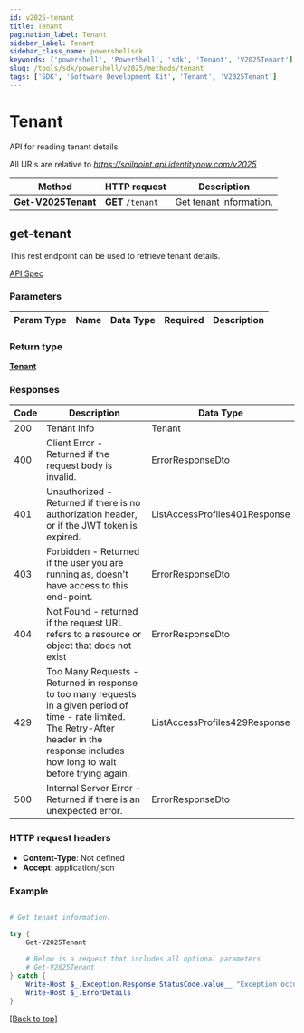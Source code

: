 ```yaml
---
id: v2025-tenant
title: Tenant
pagination_label: Tenant
sidebar_label: Tenant
sidebar_class_name: powershellsdk
keywords: ['powershell', 'PowerShell', 'sdk', 'Tenant', 'V2025Tenant'] 
slug: /tools/sdk/powershell/v2025/methods/tenant
tags: ['SDK', 'Software Development Kit', 'Tenant', 'V2025Tenant']
---
```


# Tenant
  API for reading tenant details. 
  

All URIs are relative to *https://sailpoint.api.identitynow.com/v2025*

Method | HTTP request | Description
------------- | ------------- | -------------
[**Get-V2025Tenant**](#get-tenant) | **GET** `/tenant` | Get tenant information.


## get-tenant
This rest endpoint can be used to retrieve tenant details.

[API Spec](https://developer.sailpoint.com/docs/api/v2025/get-tenant)

### Parameters 
Param Type | Name | Data Type | Required  | Description
------------- | ------------- | ------------- | ------------- | ------------- 

### Return type
[**Tenant**](../models/tenant)

### Responses
Code | Description  | Data Type
------------- | ------------- | -------------
200 | Tenant Info | Tenant
400 | Client Error - Returned if the request body is invalid. | ErrorResponseDto
401 | Unauthorized - Returned if there is no authorization header, or if the JWT token is expired. | ListAccessProfiles401Response
403 | Forbidden - Returned if the user you are running as, doesn&#39;t have access to this end-point. | ErrorResponseDto
404 | Not Found - returned if the request URL refers to a resource or object that does not exist | ErrorResponseDto
429 | Too Many Requests - Returned in response to too many requests in a given period of time - rate limited. The Retry-After header in the response includes how long to wait before trying again. | ListAccessProfiles429Response
500 | Internal Server Error - Returned if there is an unexpected error. | ErrorResponseDto

### HTTP request headers
- **Content-Type**: Not defined
- **Accept**: application/json

### Example
```powershell

# Get tenant information.

try {
    Get-V2025Tenant 
    
    # Below is a request that includes all optional parameters
    # Get-V2025Tenant  
} catch {
    Write-Host $_.Exception.Response.StatusCode.value__ "Exception occurred when calling Get-V2025Tenant"
    Write-Host $_.ErrorDetails
}
```
[[Back to top]](#) 
